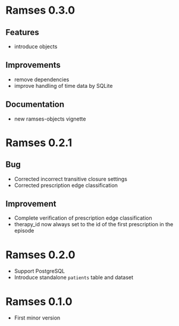 
# Ramses 0.3.0

## Features

* introduce objects

## Improvements

* remove dependencies
* improve handling of time data by SQLite

## Documentation

* new ramses-objects vignette

# Ramses 0.2.1

## Bug 

* Corrected incorrect transitive closure settings
* Corrected prescription edge classification

## Improvement

* Complete verification of prescription edge classification
* therapy_id now always set to the id of the first prescription in the episode

# Ramses 0.2.0

* Support PostgreSQL
* Introduce standalone `patients` table and dataset

# Ramses 0.1.0

* First minor version
